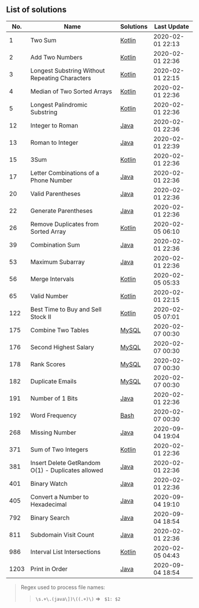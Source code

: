 ## List of solutions

<!-- table of solutions -->
| No.  |                        Name                       |       Solutions       |   Last Update    |
|------|---------------------------------------------------|-----------------------|------------------|
| 1    | Two Sum                                           | [Kotlin][#1 kotlin]   | 2020-02-01 22:13 |
| 2    | Add Two Numbers                                   | [Kotlin][#2 kotlin]   | 2020-02-01 22:36 |
| 3    | Longest Substring Without Repeating Characters    | [Kotlin][#3 kotlin]   | 2020-02-01 22:15 |
| 4    | Median of Two Sorted Arrays                       | [Kotlin][#4 kotlin]   | 2020-02-01 22:36 |
| 5    | Longest Palindromic Substring                     | [Kotlin][#5 kotlin]   | 2020-02-01 22:36 |
| 12   | Integer to Roman                                  | [Java][#12 java]      | 2020-02-01 22:36 |
| 13   | Roman to Integer                                  | [Java][#13 java]      | 2020-02-01 22:39 |
| 15   | 3Sum                                              | [Kotlin][#15 kotlin]  | 2020-02-01 22:36 |
| 17   | Letter Combinations of a Phone Number             | [Java][#17 java]      | 2020-02-01 22:36 |
| 20   | Valid Parentheses                                 | [Java][#20 java]      | 2020-02-01 22:36 |
| 22   | Generate Parentheses                              | [Java][#22 java]      | 2020-02-01 22:36 |
| 26   | Remove Duplicates from Sorted Array               | [Kotlin][#26 kotlin]  | 2020-02-05 06:10 |
| 39   | Combination Sum                                   | [Java][#39 java]      | 2020-02-01 22:36 |
| 53   | Maximum Subarray                                  | [Java][#53 java]      | 2020-02-01 22:36 |
| 56   | Merge Intervals                                   | [Kotlin][#56 kotlin]  | 2020-02-05 05:33 |
| 65   | Valid Number                                      | [Kotlin][#65 kotlin]  | 2020-02-01 22:15 |
| 122  | Best Time to Buy and Sell Stock II                | [Kotlin][#122 kotlin] | 2020-02-05 07:01 |
| 175  | Combine Two Tables                                | [MySQL][#175 mysql]   | 2020-02-07 00:30 |
| 176  | Second Highest Salary                             | [MySQL][#176 mysql]   | 2020-02-07 00:30 |
| 178  | Rank Scores                                       | [MySQL][#178 mysql]   | 2020-02-07 00:30 |
| 182  | Duplicate Emails                                  | [MySQL][#182 mysql]   | 2020-02-07 00:30 |
| 191  | Number of 1 Bits                                  | [Java][#191 java]     | 2020-02-01 22:36 |
| 192  | Word Frequency                                    | [Bash][#192 bash]     | 2020-02-07 00:30 |
| 268  | Missing Number                                    | [Java][#268 java]     | 2020-09-04 19:04 |
| 371  | Sum of Two Integers                               | [Kotlin][#371 kotlin] | 2020-02-01 22:36 |
| 381  | Insert Delete GetRandom O(1) - Duplicates allowed | [Java][#381 java]     | 2020-02-01 22:36 |
| 401  | Binary Watch                                      | [Java][#401 java]     | 2020-02-01 22:36 |
| 405  | Convert a Number to Hexadecimal                   | [Java][#405 java]     | 2020-09-04 19:10 |
| 792  | Binary Search                                     | [Java][#792 java]     | 2020-09-04 18:54 |
| 811  | Subdomain Visit Count                             | [Java][#811 java]     | 2020-02-01 22:36 |
| 986  | Interval List Intersections                       | [Kotlin][#986 kotlin] | 2020-02-05 04:43 |
| 1203 | Print in Order                                    | [Java][#1203 java]    | 2020-09-04 18:54 |

[#1 kotlin]: src/main/kotlin/%231%20Two%20Sum.kt
[#2 kotlin]: src/main/kotlin/%232%20Add%20Two%20Numbers.kt
[#3 kotlin]: src/main/kotlin/%233%20Longest%20Substring%20Without%20Repeating%20Characters.kt
[#4 kotlin]: src/main/kotlin/%234%20Median%20of%20Two%20Sorted%20Arrays.kt
[#5 kotlin]: src/main/kotlin/%235%20Longest%20Palindromic%20Substring.kt
[#15 kotlin]: src/main/kotlin/%2315%203Sum.kt
[#26 kotlin]: src/main/kotlin/%2326%20Remove%20Duplicates%20from%20Sorted%20Array.kt
[#56 kotlin]: src/main/kotlin/%2356%20Merge%20Intervals.kt
[#65 kotlin]: src/main/kotlin/%2365%20Valid%20Number.kt
[#122 kotlin]: src/main/kotlin/%23122%20Best%20Time%20to%20Buy%20and%20Sell%20Stock%20II.kt
[#371 kotlin]: src/main/kotlin/%23371%20Sum%20of%20Two%20Integers.kt
[#986 kotlin]: src/main/kotlin/%23986%20Interval%20List%20Intersections.kt
[#12 java]: src/main/java/%2312%20Integer%20to%20Roman.java
[#13 java]: src/main/java/%2313%20Roman%20to%20Integer%20.java
[#17 java]: src/main/java/%2317%20Letter%20Combinations%20of%20a%20Phone%20Number.java
[#20 java]: src/main/java/%2320%20Valid%20Parentheses.java
[#22 java]: src/main/java/%2322%20Generate%20Parentheses.java
[#39 java]: src/main/java/%2339%20Combination%20Sum.java
[#53 java]: src/main/java/%2353%20Maximum%20Subarray.java
[#191 java]: src/main/java/%23191%20Number%20of%201%20Bits.java
[#268 java]: src/main/java/%23268%20Missing%20Number.java
[#381 java]: src/main/java/%23381%20Insert%20Delete%20GetRandom%20O%281%29%20-%20Duplicates%20allowed.java
[#401 java]: src/main/java/%23401%20Binary%20Watch.java
[#405 java]: src/main/java/%23405%20Convert%20a%20Number%20to%20Hexadecimal.java
[#792 java]: src/main/java/%23792%20Binary%20Search.java
[#811 java]: src/main/java/%23811%20Subdomain%20Visit%20Count.java
[#1203 java]: src/main/java/%231203%20Print%20in%20Order.java
[#175 mysql]: src/main/mysql/%23175%20Combine%20Two%20Tables.sql
[#176 mysql]: src/main/mysql/%23176%20Second%20Highest%20Salary.sql
[#178 mysql]: src/main/mysql/%23178%20Rank%20Scores.sql
[#182 mysql]: src/main/mysql/%23182%20Duplicate%20Emails.sql
[#192 bash]: src/main/bash/%23192%20Word%20Frequency.sh
<!-- end of table of solutions -->


> Regex used to process file names:
> > `\s.+\.(java\])\((.+)\)` => ` $1: $2`

